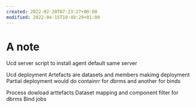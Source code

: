```yaml
---
created: 2022-02-20T07:23:27+00:00
modified: 2022-04-15T10:49:29+01:00
---
```


# A note

Ucd server script to install agent default same server

Ucd deployment 
Artefacts are datasets and members makimg deployment
Partial deployment would do containrr for dbrms and another for binds 

Process dowload arttefacts 
Dataset mapping and component filter for dbrms 
Bind jobs
